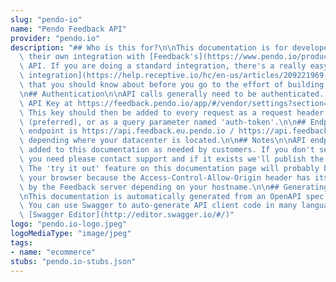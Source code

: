 ```yaml
---
slug: "pendo-io"
name: "Pendo Feedback API"
provider: "pendo.io"
description: "## Who is this for?\n\nThis documentation is for developers creating\
  \ their own integration with [Feedback's](https://www.pendo.io/product/feedback/)\
  \ API. If you are doing a standard integration, there's a really easy [Javascript\
  \ integration](https://help.receptive.io/hc/en-us/articles/209221969-How-to-integrate-Receptive-with-your-app)\
  \ that you should know about before you go to the effort of building your own integration.\n\
  \n## Authentication\n\nAPI calls generally need to be authenticated. Generate an\
  \ API Key at https://feedback.pendo.io/app/#/vendor/settings?section=integrate.\
  \ This key should then be added to every request as a request header named 'auth-token'\
  \ (preferred), or as a query parameter named 'auth-token'.\n\n## Endpoint\n\nAPI\
  \ endpoint is https://api.feedback.eu.pendo.io / https://api.feedback.us.pendo.io\
  \ depending where your datacenter is located.\n\n## Notes\n\nAPI endpoints are being\
  \ added to this documentation as needed by customers. If you don't see an endpoint\
  \ you need please contact support and if it exists we'll publish the docs here.\
  \ The 'try it out' feature on this documentation page will probably be blocked by\
  \ your browser because the Access-Control-Allow-Origin header has its value set\
  \ by the Feedback server depending on your hostname.\n\n## Generating client code\n\
  \nThis documentation is automatically generated from an OpenAPI spec available [here](http://apidoc.receptive.io/receptive.swagger.json).\
  \ You can use Swagger to auto-generate API client code in many languages using the\
  \ [Swagger Editor](http://editor.swagger.io/#/)"
logo: "pendo.io-logo.jpeg"
logoMediaType: "image/jpeg"
tags:
- name: "ecommerce"
stubs: "pendo.io-stubs.json"
---
```

